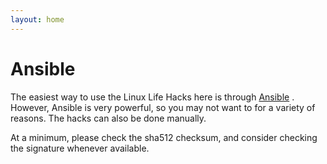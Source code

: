 ```yaml
---
layout: home
---
```


# Ansible

The easiest way to use the Linux Life Hacks here is through
[Ansible](https://docs.ansible.com/ansible/latest/installation_guide/intro_installation.html)
.  However, Ansible is very powerful, so you may not want to for a variety of
reasons.  The hacks can also be done manually.

At a minimum, please check the sha512 checksum, and consider checking the
signature whenever available.
